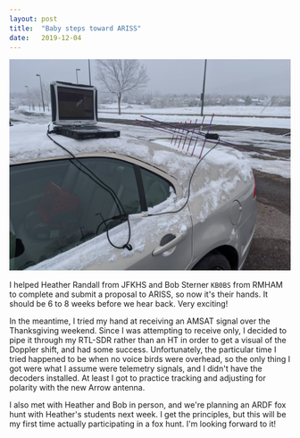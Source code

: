 ```yaml
---
layout: post
title:  "Baby steps toward ARISS"
date:   2019-12-04
---
```

![Arrow antenna and laptop on a car](/assets/2019-11-29-amsat-listening.jpg)

I helped Heather Randall from JFKHS and Bob Sterner `KB0BS` from RMHAM to complete and submit a
proposal to ARISS, so now it's their hands. It should be 6 to 8 weeks before we hear back. Very
exciting!

In the meantime, I tried my hand at receiving an AMSAT signal over the Thanksgiving weekend. Since I
was attempting to receive only, I decided to pipe it through my RTL-SDR rather than an HT in order
to get a visual of the Doppler shift, and had some success. Unfortunately, the particular time I
tried happened to be when no voice birds were overhead, so the only thing I got were what I assume
were telemetry signals, and I didn't have the decoders installed. At least I got to practice
tracking and adjusting for polarity with the new Arrow antenna.

I also met with Heather and Bob in person, and we're planning an ARDF fox hunt with Heather's
students next week. I get the principles, but this will be my first time actually participating in a
fox hunt. I'm looking forward to it!
